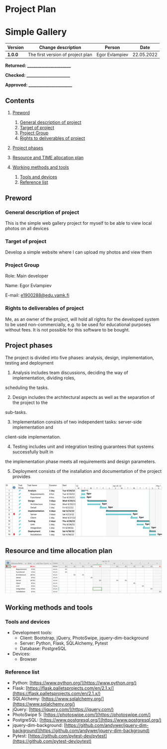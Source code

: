 # Project Plan

# Simple Gallery


| **Version** | **Change description**            | **Person**     | **Date**   |
|-------------|-----------------------------------|----------------|------------|
| **1.0.0**   | The first version of project plan | Egor Evlampiev | 22.05.2022 |

**Returned: \_\_\_\_\_\_\_\_\_\_\_\_\_\_\_\_\_\_\_\_\_**

**Checked: \_\_\_\_\_\_\_\_\_\_\_\_\_\_\_\_\_\_\_\_\_**

**Approved: \_\_\_\_\_\_\_\_\_\_\_\_\_\_\_\_\_\_\_\_\_**

## Contents

1. [Preword](#preword)
   1. [General description of project](#general-description-of-project)
   2. [Target of project](#target-of-project)
   3. [Project Group](#project-group)
   4. [Rights to deliverables of project](#rights-to-deliverables-of-project)

2. [Project phases](#project-phases)

3. [Resource and TIME allocation plan](#resource-and-time-allocation-plan)

4. [Working methods and tools](#working-methods-and-tools)
   1. [Tools and devices](#tools-and-devices)
   2. [Reference list](#reference-list)

## Preword

### General description of project

This is the simple web gallery project for myself to be able to view local photos on all devices

### Target of project

Develop a simple website where I can upload my photos and view them


### Project Group

Role: Main developer

Name: Egor Evlampiev

E-mail: e1900288@edu.vamk.fi


### Rights to deliverables of project

Me, as an owner of the project, will hold all rights for the developed system to be used non-commercially, e.g. to be used for educational purposes without fees. It is not possible for this software to be bought.

## Project phases

The project is divided into five phases: analysis, design, implementation, testing and deployment

1. Analysis includes team discussions, deciding the way of implementation, dividing roles,

scheduling the tasks.

2. Design includes the architectural aspects as well as the separation of the project to the

sub-tasks.

3. Implementation consists of two independent tasks: server-side implementation and

client-side implementation.

4. Testing includes unit and integration testing guarantees that systems successfully built in

the implementation phase meets all requirements and design parameters.

5. Deployment consists of the installation and documentation of the project provides

![project phases](.github/images/project_plases.png?raw=true)

## Resource and time allocation plan

![resource plan](.github/images/resource_and_time_allocation_plan.png?raw=true)

## Working methods and tools


### Tools and devices

- Development tools:
    - Client: Bootstrap, jQuery, PhotoSwipe, jquery-dim-background
    - Server: Python, Flask, SQLAlchemy, Pytest
    - Database: PostgreSQL
- Devices:
    - Browser


### Reference list

- Python: [https://www.python.org/](https://www.python.org/)
- Flask: [https://flask.palletsprojects.com/en/2.1.x/](https://flask.palletsprojects.com/en/2.1.x/)
- SQLAlchemy: [https://www.sqlalchemy.org/](https://www.sqlalchemy.org/)
- jQuery: [https://jquery.com/](https://jquery.com/)
- PhotoSwipe 5: [https://photoswipe.com/](https://photoswipe.com/)
- PostgreSQL: [https://www.postgresql.org/](https://www.postgresql.org/)
- jquery-dim-background: [https://github.com/andywer/jquery-dim-background](https://github.com/andywer/jquery-dim-background)
- Pytest: [https://github.com/pytest-dev/pytest](https://github.com/pytest-dev/pytest)
